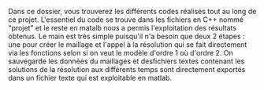 Dans ce dossier, vous trouverez les différents codes réalisés tout au long de ce projet.
L'essentiel du code se trouve dans les fichiers en C++ nommé "projet" et le reste en matalb nous a permis l'exploitation des résultats obtenus.
Le main est très simple puisqu'il n'a besoin que deux 2 étapes : une pour créer le maillage et l'appel à la résolution qui se fait directement via les fonctions
selon si on veut le modèle d'ordre 1 où d'ordre 2.
On sauvegarde les données du maillages et desfichiers textes contenant les solutions de la résolution aux différents temps sont directement exportés dans un
fichier texte qui est exploitable en matlab.
